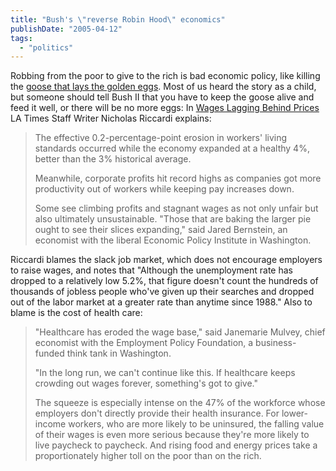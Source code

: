 ```yaml
---
title: "Bush's \"reverse Robin Hood\" economics"
publishDate: "2005-04-12"
tags: 
  - "politics"
---
```


Robbing from the poor to give to the rich is bad economic policy, like killing the [goose that lays the golden eggs](http://www.ongoing-tales.com/SERIALS/oldtime/FAIRYTALES/goose.html). Most of us heard the story as a child, but someone should tell Bush II that you have to keep the goose alive and feed it well, or there will be no more eggs: In [Wages Lagging Behind Prices](http://www.latimes.com/business/la-fi-wages11apr11.story) LA Times Staff Writer Nicholas Riccardi explains:

> The effective 0.2-percentage-point erosion in workers' living standards occurred while the economy expanded at a healthy 4%, better than the 3% historical average.  
>   
> Meanwhile, corporate profits hit record highs as companies got more productivity out of workers while keeping pay increases down.  
>   
> Some see climbing profits and stagnant wages as not only unfair but also ultimately unsustainable. "Those that are baking the larger pie ought to see their slices expanding," said Jared Bernstein, an economist with the liberal Economic Policy Institute in Washington.

Riccardi blames the slack job market, which does not encourage employers to raise wages, and notes that "Although the unemployment rate has dropped to a relatively low 5.2%, that figure doesn't count the hundreds of thousands of jobless people who've given up their searches and dropped out of the labor market at a greater rate than anytime since 1988." Also to blame is the cost of health care:

> "Healthcare has eroded the wage base," said Janemarie Mulvey, chief economist with the Employment Policy Foundation, a business-funded think tank in Washington.  
>   
> "In the long run, we can't continue like this. If healthcare keeps crowding out wages forever, something's got to give."  
>   
> The squeeze is especially intense on the 47% of the workforce whose employers don't directly provide their health insurance. For lower-income workers, who are more likely to be uninsured, the falling value of their wages is even more serious because they're more likely to live paycheck to paycheck. And rising food and energy prices take a proportionately higher toll on the poor than on the rich.
